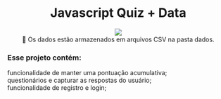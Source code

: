 <h1 align="center">Javascript Quiz + Data</h1>
<p align="center">
<img src="https://user-images.githubusercontent.com/100588945/161454633-a8ac122a-8f85-4275-9cb7-cb9327879b5c.gif"/>
<br><Mr>
🚧 Os dados estão armazenados em arquivos CSV na pasta dados. 
<br>
<h3>Esse projeto contém:</h3>
funcionalidade de manter uma pontuação acumulativa;<br>
questionários e capturar as respostas do usuário;<br>
funcionalidade de registro e login;</p><br>
